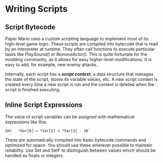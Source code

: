 # Writing Scripts

## Script Bytecode

Paper Mario uses a custom scripting language to implement most of its high-level game logic. These scripts are compiled into bytecode that is read by an interpreter at runtime.  They often call functions to execute particular tasks like _PlaySound()_ or _RemoveActor()_. This is quite fortunate for the modding community, as it allows for easy higher-level modifications. It is easy to add, for example, new enemy attacks.

Internally, each script has a **_script context_**, a data structure that manages the state of the script, stores its variable values, etc. A new script context is created every time a new script is run and the context is deleted when the script is finished executing.

## Inline Script Expressions

The value of script variables can be assigned with mathematical expressions like this:

```text
Set   *Var[0] = *Var[2] + *Var[3] - 10`
```

These are automatically compiled into basic bytecode commands and optimized for space. You should use these wherever possible to maintain reliability. Use Set and SetF to distinguish between values which should be handled as floats or integers.